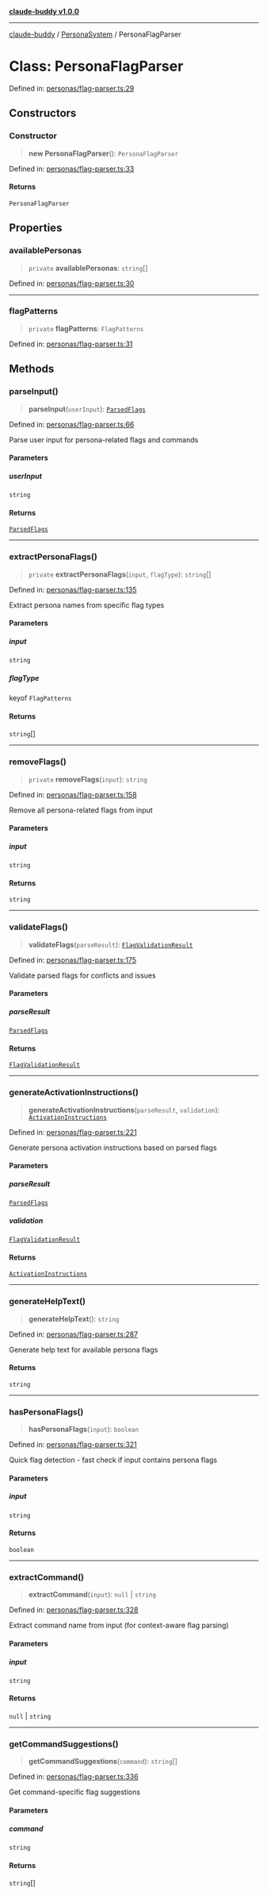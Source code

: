 [**claude-buddy v1.0.0**](../../README.md)

***

[claude-buddy](../../modules.md) / [PersonaSystem](../README.md) / PersonaFlagParser

# Class: PersonaFlagParser

Defined in: [personas/flag-parser.ts:29](https://github.com/gsetsero/assistant-integration/blob/911ddf7680199ad668404c191ed66335473fdc65/claude-buddy/src/personas/flag-parser.ts#L29)

## Constructors

### Constructor

> **new PersonaFlagParser**(): `PersonaFlagParser`

Defined in: [personas/flag-parser.ts:33](https://github.com/gsetsero/assistant-integration/blob/911ddf7680199ad668404c191ed66335473fdc65/claude-buddy/src/personas/flag-parser.ts#L33)

#### Returns

`PersonaFlagParser`

## Properties

### availablePersonas

> `private` **availablePersonas**: `string`[]

Defined in: [personas/flag-parser.ts:30](https://github.com/gsetsero/assistant-integration/blob/911ddf7680199ad668404c191ed66335473fdc65/claude-buddy/src/personas/flag-parser.ts#L30)

***

### flagPatterns

> `private` **flagPatterns**: `FlagPatterns`

Defined in: [personas/flag-parser.ts:31](https://github.com/gsetsero/assistant-integration/blob/911ddf7680199ad668404c191ed66335473fdc65/claude-buddy/src/personas/flag-parser.ts#L31)

## Methods

### parseInput()

> **parseInput**(`userInput`): [`ParsedFlags`](../../types/interfaces/ParsedFlags.md)

Defined in: [personas/flag-parser.ts:66](https://github.com/gsetsero/assistant-integration/blob/911ddf7680199ad668404c191ed66335473fdc65/claude-buddy/src/personas/flag-parser.ts#L66)

Parse user input for persona-related flags and commands

#### Parameters

##### userInput

`string`

#### Returns

[`ParsedFlags`](../../types/interfaces/ParsedFlags.md)

***

### extractPersonaFlags()

> `private` **extractPersonaFlags**(`input`, `flagType`): `string`[]

Defined in: [personas/flag-parser.ts:135](https://github.com/gsetsero/assistant-integration/blob/911ddf7680199ad668404c191ed66335473fdc65/claude-buddy/src/personas/flag-parser.ts#L135)

Extract persona names from specific flag types

#### Parameters

##### input

`string`

##### flagType

keyof `FlagPatterns`

#### Returns

`string`[]

***

### removeFlags()

> `private` **removeFlags**(`input`): `string`

Defined in: [personas/flag-parser.ts:158](https://github.com/gsetsero/assistant-integration/blob/911ddf7680199ad668404c191ed66335473fdc65/claude-buddy/src/personas/flag-parser.ts#L158)

Remove all persona-related flags from input

#### Parameters

##### input

`string`

#### Returns

`string`

***

### validateFlags()

> **validateFlags**(`parseResult`): [`FlagValidationResult`](../../types/interfaces/FlagValidationResult.md)

Defined in: [personas/flag-parser.ts:175](https://github.com/gsetsero/assistant-integration/blob/911ddf7680199ad668404c191ed66335473fdc65/claude-buddy/src/personas/flag-parser.ts#L175)

Validate parsed flags for conflicts and issues

#### Parameters

##### parseResult

[`ParsedFlags`](../../types/interfaces/ParsedFlags.md)

#### Returns

[`FlagValidationResult`](../../types/interfaces/FlagValidationResult.md)

***

### generateActivationInstructions()

> **generateActivationInstructions**(`parseResult`, `validation`): [`ActivationInstructions`](../../types/interfaces/ActivationInstructions.md)

Defined in: [personas/flag-parser.ts:221](https://github.com/gsetsero/assistant-integration/blob/911ddf7680199ad668404c191ed66335473fdc65/claude-buddy/src/personas/flag-parser.ts#L221)

Generate persona activation instructions based on parsed flags

#### Parameters

##### parseResult

[`ParsedFlags`](../../types/interfaces/ParsedFlags.md)

##### validation

[`FlagValidationResult`](../../types/interfaces/FlagValidationResult.md)

#### Returns

[`ActivationInstructions`](../../types/interfaces/ActivationInstructions.md)

***

### generateHelpText()

> **generateHelpText**(): `string`

Defined in: [personas/flag-parser.ts:287](https://github.com/gsetsero/assistant-integration/blob/911ddf7680199ad668404c191ed66335473fdc65/claude-buddy/src/personas/flag-parser.ts#L287)

Generate help text for available persona flags

#### Returns

`string`

***

### hasPersonaFlags()

> **hasPersonaFlags**(`input`): `boolean`

Defined in: [personas/flag-parser.ts:321](https://github.com/gsetsero/assistant-integration/blob/911ddf7680199ad668404c191ed66335473fdc65/claude-buddy/src/personas/flag-parser.ts#L321)

Quick flag detection - fast check if input contains persona flags

#### Parameters

##### input

`string`

#### Returns

`boolean`

***

### extractCommand()

> **extractCommand**(`input`): `null` \| `string`

Defined in: [personas/flag-parser.ts:328](https://github.com/gsetsero/assistant-integration/blob/911ddf7680199ad668404c191ed66335473fdc65/claude-buddy/src/personas/flag-parser.ts#L328)

Extract command name from input (for context-aware flag parsing)

#### Parameters

##### input

`string`

#### Returns

`null` \| `string`

***

### getCommandSuggestions()

> **getCommandSuggestions**(`command`): `string`[]

Defined in: [personas/flag-parser.ts:336](https://github.com/gsetsero/assistant-integration/blob/911ddf7680199ad668404c191ed66335473fdc65/claude-buddy/src/personas/flag-parser.ts#L336)

Get command-specific flag suggestions

#### Parameters

##### command

`string`

#### Returns

`string`[]
